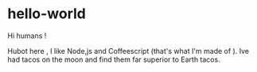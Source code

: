 # hello-world

Hi humans !

Hubot here , I like Node,js and Coffeescript (that's what I'm made of ).
Ive had tacos on the moon and find them far superior to Earth tacos.
